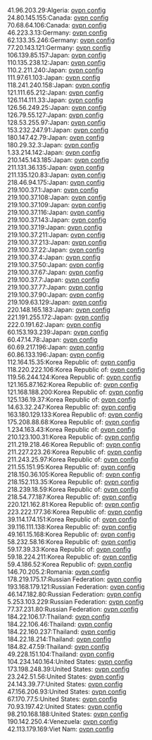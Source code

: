 41.96.203.29:Algeria: [ovpn config](vpn/41_96_203_29.ovpn)  
24.80.145.155:Canada: [ovpn config](vpn/24_80_145_155.ovpn)  
70.68.64.106:Canada: [ovpn config](vpn/70_68_64_106.ovpn)  
46.223.3.13:Germany: [ovpn config](vpn/46_223_3_13.ovpn)  
62.133.35.246:Germany: [ovpn config](vpn/62_133_35_246.ovpn)  
77.20.143.121:Germany: [ovpn config](vpn/77_20_143_121.ovpn)  
106.139.85.157:Japan: [ovpn config](vpn/106_139_85_157.ovpn)  
110.135.238.12:Japan: [ovpn config](vpn/110_135_238_12.ovpn)  
110.2.211.240:Japan: [ovpn config](vpn/110_2_211_240.ovpn)  
111.97.61.103:Japan: [ovpn config](vpn/111_97_61_103.ovpn)  
118.241.240.158:Japan: [ovpn config](vpn/118_241_240_158.ovpn)  
121.111.65.212:Japan: [ovpn config](vpn/121_111_65_212.ovpn)  
126.114.111.33:Japan: [ovpn config](vpn/126_114_111_33.ovpn)  
126.56.249.25:Japan: [ovpn config](vpn/126_56_249_25.ovpn)  
126.79.55.127:Japan: [ovpn config](vpn/126_79_55_127.ovpn)  
128.53.255.97:Japan: [ovpn config](vpn/128_53_255_97.ovpn)  
153.232.247.91:Japan: [ovpn config](vpn/153_232_247_91.ovpn)  
180.147.42.79:Japan: [ovpn config](vpn/180_147_42_79.ovpn)  
180.29.32.3:Japan: [ovpn config](vpn/180_29_32_3.ovpn)  
1.33.214.142:Japan: [ovpn config](vpn/1_33_214_142.ovpn)  
210.145.143.185:Japan: [ovpn config](vpn/210_145_143_185.ovpn)  
211.131.36.135:Japan: [ovpn config](vpn/211_131_36_135.ovpn)  
211.135.120.83:Japan: [ovpn config](vpn/211_135_120_83.ovpn)  
218.46.94.175:Japan: [ovpn config](vpn/218_46_94_175.ovpn)  
219.100.37.1:Japan: [ovpn config](vpn/219_100_37_1.ovpn)  
219.100.37.108:Japan: [ovpn config](vpn/219_100_37_108.ovpn)  
219.100.37.109:Japan: [ovpn config](vpn/219_100_37_109.ovpn)  
219.100.37.116:Japan: [ovpn config](vpn/219_100_37_116.ovpn)  
219.100.37.143:Japan: [ovpn config](vpn/219_100_37_143.ovpn)  
219.100.37.19:Japan: [ovpn config](vpn/219_100_37_19.ovpn)  
219.100.37.211:Japan: [ovpn config](vpn/219_100_37_211.ovpn)  
219.100.37.213:Japan: [ovpn config](vpn/219_100_37_213.ovpn)  
219.100.37.22:Japan: [ovpn config](vpn/219_100_37_22.ovpn)  
219.100.37.4:Japan: [ovpn config](vpn/219_100_37_4.ovpn)  
219.100.37.50:Japan: [ovpn config](vpn/219_100_37_50.ovpn)  
219.100.37.67:Japan: [ovpn config](vpn/219_100_37_67.ovpn)  
219.100.37.7:Japan: [ovpn config](vpn/219_100_37_7.ovpn)  
219.100.37.77:Japan: [ovpn config](vpn/219_100_37_77.ovpn)  
219.100.37.90:Japan: [ovpn config](vpn/219_100_37_90.ovpn)  
219.109.63.129:Japan: [ovpn config](vpn/219_109_63_129.ovpn)  
220.148.165.183:Japan: [ovpn config](vpn/220_148_165_183.ovpn)  
221.191.255.172:Japan: [ovpn config](vpn/221_191_255_172.ovpn)  
222.0.191.62:Japan: [ovpn config](vpn/222_0_191_62.ovpn)  
60.153.193.239:Japan: [ovpn config](vpn/60_153_193_239.ovpn)  
60.47.14.78:Japan: [ovpn config](vpn/60_47_14_78.ovpn)  
60.69.217.196:Japan: [ovpn config](vpn/60_69_217_196.ovpn)  
60.86.133.196:Japan: [ovpn config](vpn/60_86_133_196.ovpn)  
112.164.15.35:Korea Republic of: [ovpn config](vpn/112_164_15_35.ovpn)  
118.220.222.106:Korea Republic of: [ovpn config](vpn/118_220_222_106.ovpn)  
119.56.244.124:Korea Republic of: [ovpn config](vpn/119_56_244_124.ovpn)  
121.165.87.162:Korea Republic of: [ovpn config](vpn/121_165_87_162.ovpn)  
121.168.188.200:Korea Republic of: [ovpn config](vpn/121_168_188_200.ovpn)  
125.136.19.37:Korea Republic of: [ovpn config](vpn/125_136_19_37.ovpn)  
14.63.32.247:Korea Republic of: [ovpn config](vpn/14_63_32_247.ovpn)  
163.180.129.133:Korea Republic of: [ovpn config](vpn/163_180_129_133.ovpn)  
175.208.88.68:Korea Republic of: [ovpn config](vpn/175_208_88_68.ovpn)  
1.234.163.43:Korea Republic of: [ovpn config](vpn/1_234_163_43.ovpn)  
210.123.100.31:Korea Republic of: [ovpn config](vpn/210_123_100_31.ovpn)  
211.219.218.46:Korea Republic of: [ovpn config](vpn/211_219_218_46.ovpn)  
211.227.223.26:Korea Republic of: [ovpn config](vpn/211_227_223_26.ovpn)  
211.243.25.97:Korea Republic of: [ovpn config](vpn/211_243_25_97.ovpn)  
211.55.151.95:Korea Republic of: [ovpn config](vpn/211_55_151_95.ovpn)  
218.150.36.105:Korea Republic of: [ovpn config](vpn/218_150_36_105.ovpn)  
218.152.113.35:Korea Republic of: [ovpn config](vpn/218_152_113_35.ovpn)  
218.239.18.59:Korea Republic of: [ovpn config](vpn/218_239_18_59.ovpn)  
218.54.77.187:Korea Republic of: [ovpn config](vpn/218_54_77_187.ovpn)  
220.121.162.81:Korea Republic of: [ovpn config](vpn/220_121_162_81.ovpn)  
223.222.177.36:Korea Republic of: [ovpn config](vpn/223_222_177_36.ovpn)  
39.114.174.151:Korea Republic of: [ovpn config](vpn/39_114_174_151.ovpn)  
39.116.111.138:Korea Republic of: [ovpn config](vpn/39_116_111_138.ovpn)  
49.161.15.168:Korea Republic of: [ovpn config](vpn/49_161_15_168.ovpn)  
58.232.58.16:Korea Republic of: [ovpn config](vpn/58_232_58_16.ovpn)  
59.17.39.33:Korea Republic of: [ovpn config](vpn/59_17_39_33.ovpn)  
59.18.224.211:Korea Republic of: [ovpn config](vpn/59_18_224_211.ovpn)  
59.4.186.52:Korea Republic of: [ovpn config](vpn/59_4_186_52.ovpn)  
146.70.205.2:Romania: [ovpn config](vpn/146_70_205_2.ovpn)  
178.219.175.17:Russian Federation: [ovpn config](vpn/178_219_175_17.ovpn)  
193.168.179.121:Russian Federation: [ovpn config](vpn/193_168_179_121.ovpn)  
46.147.182.80:Russian Federation: [ovpn config](vpn/46_147_182_80.ovpn)  
5.253.103.229:Russian Federation: [ovpn config](vpn/5_253_103_229.ovpn)  
77.37.231.80:Russian Federation: [ovpn config](vpn/77_37_231_80.ovpn)  
184.22.106.17:Thailand: [ovpn config](vpn/184_22_106_17.ovpn)  
184.22.106.46:Thailand: [ovpn config](vpn/184_22_106_46.ovpn)  
184.22.160.237:Thailand: [ovpn config](vpn/184_22_160_237.ovpn)  
184.22.18.214:Thailand: [ovpn config](vpn/184_22_18_214.ovpn)  
184.82.47.59:Thailand: [ovpn config](vpn/184_82_47_59.ovpn)  
49.228.151.104:Thailand: [ovpn config](vpn/49_228_151_104.ovpn)  
104.234.140.164:United States: [ovpn config](vpn/104_234_140_164.ovpn)  
173.198.248.39:United States: [ovpn config](vpn/173_198_248_39.ovpn)  
23.242.51.56:United States: [ovpn config](vpn/23_242_51_56.ovpn)  
24.143.39.77:United States: [ovpn config](vpn/24_143_39_77.ovpn)  
47.156.206.93:United States: [ovpn config](vpn/47_156_206_93.ovpn)  
67.170.77.5:United States: [ovpn config](vpn/67_170_77_5.ovpn)  
70.93.197.42:United States: [ovpn config](vpn/70_93_197_42.ovpn)  
98.210.168.188:United States: [ovpn config](vpn/98_210_168_188.ovpn)  
190.142.250.4:Venezuela: [ovpn config](vpn/190_142_250_4.ovpn)  
42.113.179.169:Viet Nam: [ovpn config](vpn/42_113_179_169.ovpn)  
